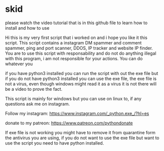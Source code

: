 # skid
please watch the video tutorial that is in this github file to learn how to install and how to use 

Hi this is my very first script that i worked on and i hope you like it this script. This script contains a instagram DM spammer and comment spammer, ping and port scanner, DDOS, IP tracker and website IP finder. You are to use this script with responsability and do not do anything illegal with this program, i am not responsible for your actions. You can do whatever you 

if you have python3 installed you can run the script with out the exe file but if you do not have python3 installed you can use the exe file, the exe file is not a virus, even though windows might read it as a virus it is not there will be a video to prove the fact.

This script is mainly for windows but you can use on linux to, if any questions ask me on instagram. 

Follow my instagram: https://www.instagram.com/_python.exe_/?hl=es

donate to my patreon: https://www.patreon.com/pythondonate

If exe file is not working you might have to remove it from quarantine form the antivirus you are using, if you do not want to use the exe file but want to use the script you need 
to have python installed.
